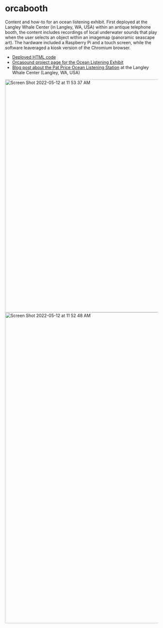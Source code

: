 # orcabooth

Content and how-to for an ocean listening exhibit. First deployed at the Langley Whale Center (in Langley, WA, USA) within an antique telephone booth, the content includes recordings of local underwater sounds that play when the user selects an object within an imagemap (panoramic seascape art). The hardware included a Raspberry Pi and a touch screen, while the software leaveraged a kiosk version of the Chromium browser.

* [Deployed HTML code](https://orcasound.net/ed/booth/local.html?github)
* [Orcasound project page for the Ocean Listening Exhibit](https://www.orcasound.net/portfolio/ocean-listening-exhibit/)
* [Blog post about the Pat Price Ocean Listening Station](https://www.orcasound.net/2018/09/13/antique-phone-booth-becomes-an-ocean-listening-exhibit-with-a-raspberry-pi-and-html5-content/) at the Langley Whale Center (Langley, WA, USA)


<img width="768" alt="Screen Shot 2022-05-12 at 11 53 37 AM" src="https://user-images.githubusercontent.com/14044595/168148309-dcc622fa-9532-42b9-ad18-7d72fa2010df.png">

<img width="1025" alt="Screen Shot 2022-05-12 at 11 52 48 AM" src="https://user-images.githubusercontent.com/14044595/168148352-38405ddf-1bb3-40e8-b414-b6b35280d99f.png">
